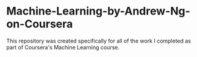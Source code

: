 # Machine-Learning-by-Andrew-Ng-on-Coursera
This repository was created specifically for all of the work I completed as part of Coursera's Machine Learning course.
